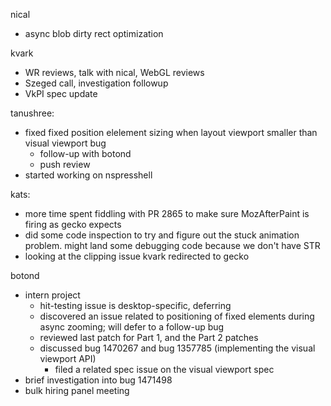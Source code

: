 nical
  * async blob dirty rect optimization

kvark
  * WR reviews, talk with nical, WebGL reviews
  * Szeged call, investigation followup
  * VkPI spec update

tanushree:
  * fixed fixed position elelement sizing when layout viewport smaller than visual viewport bug
    * follow-up with botond 
    * push review 
  * started working on nspresshell 

kats:
  * more time spent fiddling with PR 2865 to make sure MozAfterPaint is firing as gecko expects
  * did some code inspection to try and figure out the stuck animation problem. might land some debugging code because we don't have STR
  * looking at the clipping issue kvark redirected to gecko

botond
  * intern project
    * hit-testing issue is desktop-specific, deferring 
    * discovered an issue related to positioning of fixed elements during async zooming; will defer to a follow-up bug 
    * reviewed last patch for Part 1, and the Part 2 patches 
    * discussed bug 1470267 and bug 1357785 (implementing the visual viewport API) 
      * filed a related spec issue on the visual viewport spec 
  * brief investigation into bug 1471498
  * bulk hiring panel meeting
